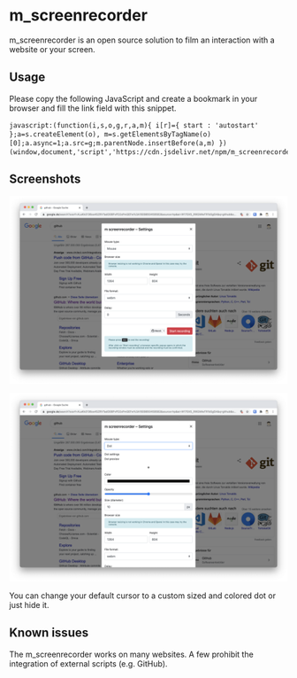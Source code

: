 # m_screenrecorder

m_screenrecorder is an open source solution to film an interaction with a website or your screen.

## Usage

Please copy the following JavaScript and create a bookmark in your browser and fill the link field with this snippet.

```
javascript:(function(i,s,o,g,r,a,m){ i[r]={ start : 'autostart' };a=s.createElement(o), m=s.getElementsByTagName(o)[0];a.async=1;a.src=g;m.parentNode.insertBefore(a,m) })(window,document,'script','https://cdn.jsdelivr.net/npm/m_screenrecorder/dist/m_screenrecorder.js','m_screenrecorder');
```

## Screenshots

![Initial view](/demo/m_screenrecorder_initial.png?raw=true)

![Change your default cursor](/demo/m_screenrecorder_mouse-setting.png?raw=true)

You can change your default cursor to a custom sized and colored dot or just hide it.


## Known issues

The m_screenrecorder works on many websites. A few prohibit the integration of external scripts (e.g. GitHub).